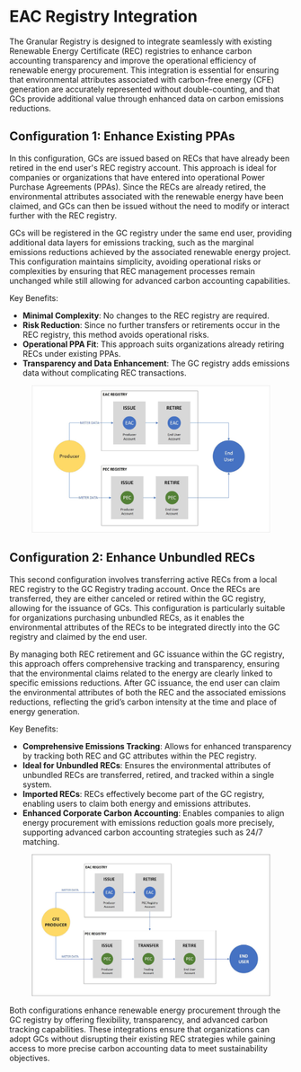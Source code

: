 # EAC Registry Integration

The Granular Registry is designed to integrate seamlessly with existing Renewable Energy Certificate (REC) registries to enhance carbon accounting transparency and improve the operational efficiency of renewable energy procurement. This integration is essential for ensuring that environmental attributes associated with carbon-free energy (CFE) generation are accurately represented without double-counting, and that GCs provide additional value through enhanced data on carbon emissions reductions.

## **Configuration 1: Enhance Existing PPAs**

In this configuration, GCs are issued based on RECs that have already been retired in the end user's REC registry account. This approach is ideal for companies or organizations that have entered into operational Power Purchase Agreements (PPAs). Since the RECs are already retired, the environmental attributes associated with the renewable energy have been claimed, and GCs can then be issued without the need to modify or interact further with the REC registry.

GCs will be registered in the GC registry under the same end user, providing additional data layers for emissions tracking, such as the marginal emissions reductions achieved by the associated renewable energy project. This configuration maintains simplicity, avoiding operational risks or complexities by ensuring that REC management processes remain unchanged while still allowing for advanced carbon accounting capabilities.

Key Benefits:

* **Minimal Complexity**: No changes to the REC registry are required.
* **Risk Reduction**: Since no further transfers or retirements occur in the REC registry, this method avoids operational risks.
* **Operational PPA Fit**: This approach suits organizations already retiring RECs under existing PPAs.
* **Transparency and Data Enhancement**: The GC registry adds emissions data without complicating REC transactions.

<figure><img src="../.gitbook/assets/PEC EAC Integration.jpg" alt=""><figcaption></figcaption></figure>

## **Configuration 2: Enhance Unbundled RECs**

This second configuration involves transferring active RECs from a local REC registry to the GC Registry trading account. Once the RECs are transferred, they are either canceled or retired within the GC registry, allowing for the issuance of GCs. This configuration is particularly suitable for organizations purchasing unbundled RECs, as it enables the environmental attributes of the RECs to be integrated directly into the GC registry and claimed by the end user.

By managing both REC retirement and GC issuance within the GC registry, this approach offers comprehensive tracking and transparency, ensuring that the environmental claims related to the energy are clearly linked to specific emissions reductions. After GC issuance, the end user can claim the environmental attributes of both the REC and the associated emissions reductions, reflecting the grid’s carbon intensity at the time and place of energy generation.

Key Benefits:

* **Comprehensive Emissions Tracking**: Allows for enhanced transparency by tracking both REC and GC attributes within the PEC registry.
* **Ideal for Unbundled RECs**: Ensures the environmental attributes of unbundled RECs are transferred, retired, and tracked within a single system.
* **Imported RECs**: RECs effectively become part of the GC registry, enabling users to claim both energy and emissions attributes.
* **Enhanced Corporate Carbon Accounting**: Enables companies to align energy procurement with emissions reduction goals more precisely, supporting advanced carbon accounting strategies such as 24/7 matching.

<figure><img src="../.gitbook/assets/PEC EAC Integration - config 1.jpg" alt=""><figcaption></figcaption></figure>

Both configurations enhance renewable energy procurement through the GC registry by offering flexibility, transparency, and advanced carbon tracking capabilities. These integrations ensure that organizations can adopt GCs without disrupting their existing REC strategies while gaining access to more precise carbon accounting data to meet sustainability objectives.
